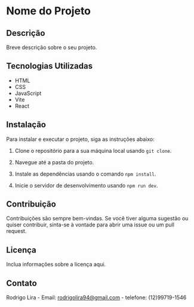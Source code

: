 # Nome do Projeto

## Descrição

Breve descrição sobre o seu projeto.

## Tecnologias Utilizadas

- HTML
- CSS
- JavaScript
- Vite
- React

## Instalação

Para instalar e executar o projeto, siga as instruções abaixo:

1. Clone o repositório para a sua máquina local usando `git clone`.

2. Navegue até a pasta do projeto.

3. Instale as dependências usando o comando `npm install`.

4. Inicie o servidor de desenvolvimento usando `npm run dev`.

## Contribuição

Contribuições são sempre bem-vindas. Se você tiver alguma sugestão ou quiser contribuir, sinta-se à vontade para abrir uma issue ou um pull request.

## Licença

Inclua informações sobre a licença aqui.

## Contato

Rodrigo Lira - Email: rodrigolira94@gmail.com - telefone: (12)99719-1546


